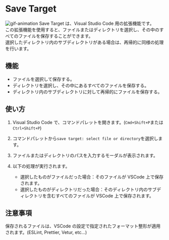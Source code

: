 # Save Target
![gif-animation](https://user-images.githubusercontent.com/84386322/227786476-c0f97022-8862-47cd-8cdf-a9a0caa582f3.gif)
Save Target は、Visual Studio Code 用の拡張機能です。\
この拡張機能を使用すると、ファイルまたはディレクトリを選択し、その中のすべてのファイルを保存することができます。\
選択したディレクトリ内のサブディレクトリがある場合は、再帰的に同様の処理を行います。

## 機能

- ファイルを選択して保存する。
- ディレクトリを選択し、その中にあるすべてのファイルを保存する。
- ディレクトリ内のサブディレクトリに対して再帰的にファイルを保存する。

## 使い方

1. Visual Studio Code で、コマンドパレットを開きます。(`Cmd+Shift+P`または`Ctrl+Shift+P`)

2. コマンドパレットから`save target: select file or directory`を選択します。

3. ファイルまたはディレクトリのパスを入力するモーダルが表示されます。

4. 以下の処理が実行されます。
   - 選択したものがファイルだった場合：そのファイルが VSCode 上で保存されます。
   - 選択したものがディレクトリだった場合：そのディレクトリ内のサブディレクトリを含むすべてのファイルが VSCode 上で保存されます。

## 注意事項

保存されるファイルは、VSCode の設定で指定されたフォーマット整形が適用されます。(ESLint, Prettier, Vetur, etc...)